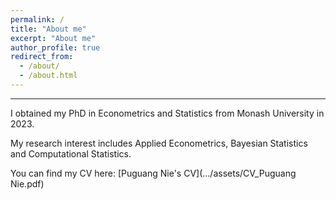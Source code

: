 ```yaml
---
permalink: /
title: "About me"
excerpt: "About me"
author_profile: true
redirect_from: 
  - /about/
  - /about.html
---
```



---


I obtained my PhD in Econometrics and Statistics from Monash University in 2023. 

My research interest includes Applied Econometrics, Bayesian Statistics and Computational Statistics. 

You can find my CV here: [Puguang Nie's CV](.../assets/CV_Puguang Nie.pdf)
